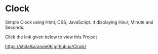 # Clock
Simple Clock using Html, CSS, JavaScript. It displaying Hour, Minute and Seconds.

Click the link given below to view this Project

 https://shitalkarande06.github.io/Clock/
